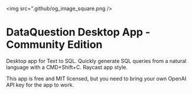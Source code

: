 <img src=".github/og_image_square.png />

# DataQuestion Desktop App - Community Edition

<p>
  Desktop app for Text to SQL. Quickly generate SQL queries from a natural language with a CMD+Shift+C. Raycast app style.
</p>

<p>
  This app is free and MIT licensed, but you need to bring your own OpenAI API key for the app to work.
</p>
